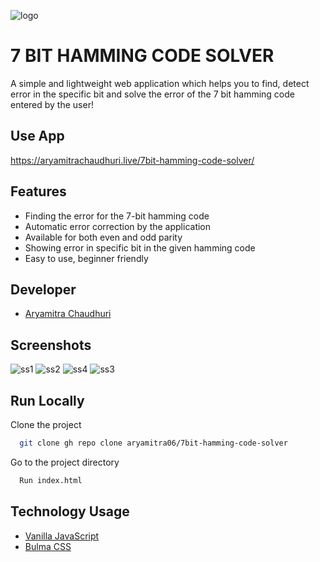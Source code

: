 
![logo](https://user-images.githubusercontent.com/79497113/141037759-5db14d65-1360-4afc-ae2d-f20f40a872c0.PNG)


# 7 BIT HAMMING CODE SOLVER
A simple and lightweight web application which helps you to find, detect error in the specific bit and solve the error of the 7 bit hamming code entered by the user!

## Use App

https://aryamitrachaudhuri.live/7bit-hamming-code-solver/


## Features

- Finding the error for the 7-bit hamming code
- Automatic error correction by the application
- Available for both even and odd parity
- Showing error in specific bit in the given hamming code
- Easy to use, beginner friendly

## Developer

- [Aryamitra Chaudhuri](https://www.github.com/aryamitra06)


## Screenshots

![ss1](https://user-images.githubusercontent.com/79497113/141037649-89015fb7-0559-4828-a270-f44d862c5d54.PNG)
![ss2](https://user-images.githubusercontent.com/79497113/141037660-96dd9693-f254-425c-b738-1e75877deb3a.PNG)
![ss4](https://user-images.githubusercontent.com/79497113/141037665-d82e3450-f2c0-4d9d-b645-2d0ba4173e69.PNG)
![ss3](https://user-images.githubusercontent.com/79497113/141037671-81d99f26-01e5-4390-8bba-7c9763827090.PNG)





## Run Locally

Clone the project

```bash
  git clone gh repo clone aryamitra06/7bit-hamming-code-solver
```

Go to the project directory

```bash
  Run index.html
```
## Technology Usage

 - [Vanilla JavaScript](http://vanilla-js.com/)
 - [Bulma CSS](https://bulma.io/)
